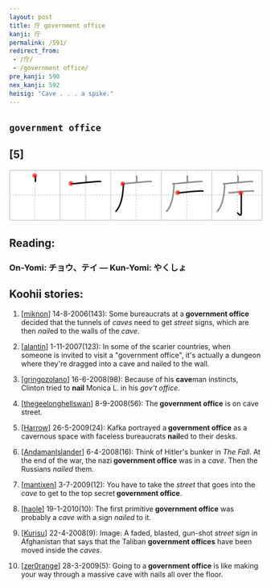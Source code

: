```yaml
---
layout: post
title: 庁 government office
kanji: 庁
permalink: /591/
redirect_from:
 - /庁/
 - /government office/
pre_kanji: 590
nex_kanji: 592
heisig: "Cave . . . a spike."
---
```


## `government office`

## [5]

<div class="stroke"><img src="../images/E5BA81.png" /></div>

## Reading:

### On-Yomi: チョウ、テイ &mdash; Kun-Yomi: やくしょ

## Koohii stories:

1) [<a href="http://kanji.koohii.com/profile/miknon">miknon</a>] 14-8-2006(143): Some bureaucrats at a<strong> government office</strong> decided that the tunnels of <em>caves</em> need to get <em>street</em> signs, which are then <em>nail</em>ed to the walls of the <em>cave</em>. 

2) [<a href="http://kanji.koohii.com/profile/alantin">alantin</a>] 1-11-2007(123): In some of the scarier countries, when someone is invited to visit a &quot;government office&quot;, it&#039;s actually a dungeon where they&#039;re dragged into a cave and nailed to the wall. 

3) [<a href="http://kanji.koohii.com/profile/gringozolano">gringozolano</a>] 16-6-2008(98): Because of his <strong>cave</strong>man instincts, Clinton tried to <strong>nail</strong> Monica L. in his <em>gov&#039;t office</em>. 

4) [<a href="http://kanji.koohii.com/profile/thegeelonghellswan">thegeelonghellswan</a>] 8-9-2008(56): The<strong> government office</strong> is on cave street. 

5) [<a href="http://kanji.koohii.com/profile/Harrow">Harrow</a>] 26-5-2009(24): Kafka portrayed a<strong> government office</strong> as a cavernous space with faceless bureaucrats <strong>nail</strong>ed to their desks. 

6) [<a href="http://kanji.koohii.com/profile/AndamanIslander">AndamanIslander</a>] 6-4-2008(16): Think of Hitler&#039;s bunker in <em>The Fall</em>. At the end of the war, the nazi<strong> government office</strong> was in a <em>cave</em>. Then the Russians <em>nailed</em> them. 

7) [<a href="http://kanji.koohii.com/profile/mantixen">mantixen</a>] 3-7-2009(12): You have to take the <em>street</em> that goes into the <em>cave</em> to get to the top secret<strong> government office</strong>. 

8) [<a href="http://kanji.koohii.com/profile/haole">haole</a>] 19-1-2010(10): The first primitive<strong> government office</strong> was probably a <em>cave</em> with a sign <em>nailed</em> to it. 

9) [<a href="http://kanji.koohii.com/profile/Kurisu">Kurisu</a>] 22-4-2008(9): Image: A faded, blasted, gun-shot <em>street sign </em>in Afghanistan that says that the Taliban <strong>government offices</strong> have been moved inside the <em>caves</em>. 

10) [<a href="http://kanji.koohii.com/profile/zer0range">zer0range</a>] 28-3-2009(5): Going to a<strong> government office</strong> is like making your way through a massive cave with nails all over the floor. 
